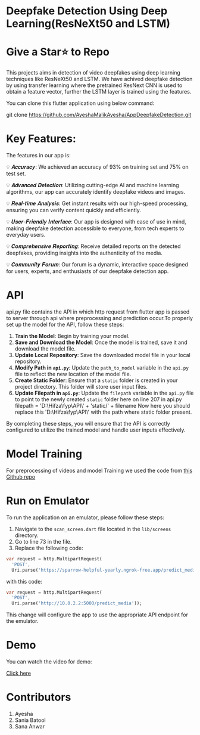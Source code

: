 # Deepfake Detection Using Deep Learning(ResNeXt50 and LSTM)

# Give a Star⭐ to Repo

This projects aims in detection of video deepfakes using deep learning techniques like ResNeXt50 and LSTM. We have achived deepfake detection by using transfer learning where the pretrained ResNext CNN is used to obtain a feature vector, further the LSTM layer is trained using the features.

You can clone this flutter application using below command:

git clone https://github.com/AyeshaMalikAyesha/AppDeepfakeDetection.git

# Key Features:

The features in our app is:

💡 𝑨𝒄𝒄𝒖𝒓𝒂𝒄𝒚: We achieved an accuracy of 93% on training set and 75% on test set.

💡 𝑨𝒅𝒗𝒂𝒏𝒄𝒆𝒅 𝑫𝒆𝒕𝒆𝒄𝒕𝒊𝒐𝒏: Utilizing cutting-edge AI and machine learning algorithms, our app can accurately identify deepfake videos 
   and images.
   
💡 𝑹𝒆𝒂𝒍-𝒕𝒊𝒎𝒆 𝑨𝒏𝒂𝒍𝒚𝒔𝒊𝒔: Get instant results with our high-speed processing, ensuring you can verify content quickly and efficiently.

💡 𝑼𝒔𝒆𝒓-𝑭𝒓𝒊𝒆𝒏𝒅𝒍𝒚 𝑰𝒏𝒕𝒆𝒓𝒇𝒂𝒄𝒆: Our app is designed with ease of use in mind, making deepfake detection accessible to everyone, from tech experts to everyday users.

💡 𝑪𝒐𝒎𝒑𝒓𝒆𝒉𝒆𝒏𝒔𝒊𝒗𝒆 𝑹𝒆𝒑𝒐𝒓𝒕𝒊𝒏𝒈: Receive detailed reports on the detected deepfakes, providing insights into the authenticity of the media.

💡 𝑪𝒐𝒎𝒎𝒖𝒏𝒊𝒕𝒚 𝑭𝒐𝒓𝒖𝒎: Our forum is a dynamic, interactive space designed for users, experts, and enthusiasts of our deepfake detection app.

# API

api.py file contains the API in which http request from flutter app is passed to server through api where preprocessing and prediction occur.To properly set up the model for the API, follow these steps:

1. **Train the Model**: Begin by training your model.
2. **Save and Download the Model**: Once the model is trained, save it and download the model file.
3. **Update Local Repository**: Save the downloaded model file in your local repository.
4. **Modify Path in `api.py`**: Update the `path_to_model` variable in the `api.py` file to reflect the new location of the model file.
5. **Create Static Folder**: Ensure that a `static` folder is created in your project directory. This folder will store user input files.
6. **Update Filepath in `api.py`**: Update the `filepath` variable in the `api.py` file to point to the newly created `static` folder here on line 207 in api.py filepath = 'D:\\Hifza\\fyp\\API\\' + 'static/' + filename  Now here you should replace  this 'D:\\Hifza\\fyp\\API\\' with the path where static folder present.

By completing these steps, you will ensure that the API is correctly configured to utilize the trained model and handle user inputs effectively.

# Model Training

For preprocessing of videos and model Training we used the code from <a href='https://github.com/abhijitjadhav1998/Deepfake_detection_using_deep_learning'>this Github repo</a>

# Run on Emulator

To run the application on an emulator, please follow these steps:

1. Navigate to the `scan_screen.dart` file located in the `lib/screens` directory.
2. Go to line 73 in the file.
3. Replace the following code:

```dart
var request = http.MultipartRequest(
  'POST',
  Uri.parse('https://sparrow-helpful-yearly.ngrok-free.app/predict_media'));
```

with this code:

```dart
var request = http.MultipartRequest(
  'POST', 
  Uri.parse('http://10.0.2.2:5000/predict_media'));
```

This change will configure the app to use the appropriate API endpoint for the emulator.

# Demo

You can watch the video for demo:

<a href='https://www.linkedin.com/posts/ayesha76_deepfakedetection-ai-machinelearning-activity-7199006954034233344-9TdQ?utm_source=share&utm_medium=member_desktop'>Click here</a>

# Contributors

1. Ayesha
2. Sania Batool
3. Sana Anwar


